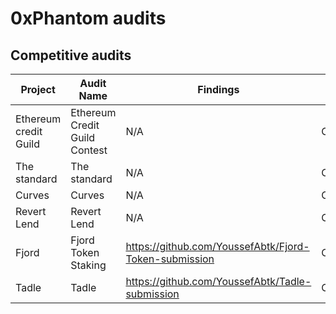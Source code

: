 # 0xPhantom audits

## Competitive audits

| Project | Audit Name | Findings | Audit Platform                                                                                                                            
|---|---|---|---|
| Ethereum credit Guild | Ethereum Credit Guild Contest | N/A |  Code4rena |
| The standard | The standard | N/A |  Codehawks |
| Curves | Curves | N/A |  Code4rena | 
| Revert Lend | Revert Lend | N/A |  Code4rena |
|Fjord| Fjord Token Staking | https://github.com/YoussefAbtk/Fjord-Token-submission |  Codehawks |
|Tadle| Tadle | https://github.com/YoussefAbtk/Tadle-submission |  Codehawks |

